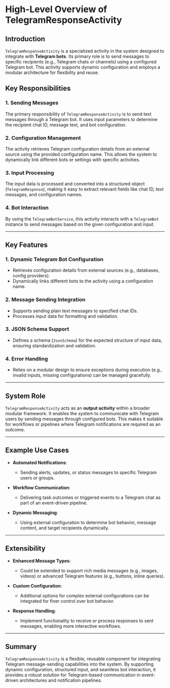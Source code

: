 # High-Level Overview of TelegramResponseActivity

## Introduction
`TelegramResponseActivity` is a specialized activity in the system designed to integrate with **Telegram bots**. Its primary role is to send messages to specific recipients (e.g., Telegram chats or channels) using a configured Telegram bot. This activity supports dynamic configuration and employs a modular architecture for flexibility and reuse.

## Key Responsibilities
### 1. **Sending Messages**
The primary responsibility of `TelegramResponseActivity` is to send text messages through a Telegram bot. It uses input parameters to determine the recipient chat ID, message text, and bot configuration.

### 2. **Configuration Management**
The activity retrieves Telegram configuration details from an external source using the provided configuration name. This allows the system to dynamically link different bots or settings with specific activities.

### 3. **Input Processing**
The input data is processed and converted into a structured object (`TelegramResponse`), making it easy to extract relevant fields like chat ID, text messages, and configuration names.

### 4. **Bot Interaction**
By using the `TelegramBotService`, this activity interacts with a `TelegramBot` instance to send messages based on the given configuration and input.

---

## Key Features

### 1. **Dynamic Telegram Bot Configuration**
- Retrieves configuration details from external sources (e.g., databases, config providers).
- Dynamically links different bots to the activity using a configuration name.

### 2. **Message Sending Integration**
- Supports sending plain text messages to specified chat IDs.
- Processes input data for formatting and validation.

### 3. **JSON Schema Support**
- Defines a schema (`JsonSchema`) for the expected structure of input data, ensuring standardization and validation.

### 4. **Error Handling**
- Relies on a modular design to ensure exceptions during execution (e.g., invalid inputs, missing configurations) can be managed gracefully.

---

## System Role
`TelegramResponseActivity` acts as an **output activity** within a broader modular framework. It enables the system to communicate with Telegram users by sending messages through configured bots. This makes it suitable for workflows or pipelines where Telegram notifications are required as an outcome.

---

## Example Use Cases
- **Automated Notifications**:
  - Sending alerts, updates, or status messages to specific Telegram users or groups.

- **Workflow Communication**:
  - Delivering task outcomes or triggered events to a Telegram chat as part of an event-driven pipeline.

- **Dynamic Messaging**:
  - Using external configuration to determine bot behavior, message content, and target recipients dynamically.

---

## Extensibility
- **Enhanced Message Types**:
  - Could be extended to support rich media messages (e.g., images, videos) or advanced Telegram features (e.g., buttons, inline queries).

- **Custom Configuration**:
  - Additional options for complex external configurations can be integrated for finer control over bot behavior.

- **Response Handling**:
  - Implement functionality to receive or process responses to sent messages, enabling more interactive workflows.

---

## Summary
`TelegramResponseActivity` is a flexible, reusable component for integrating Telegram message-sending capabilities into the system. By supporting dynamic configuration, structured input, and seamless bot interaction, it provides a robust solution for Telegram-based communication in event-driven architectures and notification pipelines.
